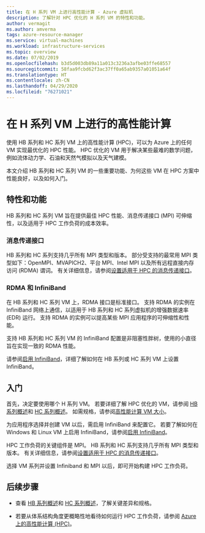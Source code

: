 ```yaml
---
title: 在 H 系列 VM 上进行高性能计算 - Azure 虚拟机
description: 了解针对 HPC 优化的 H 系列 VM 的特性和功能。
author: vermagit
ms.author: amverma
tags: azure-resource-manager
ms.service: virtual-machines
ms.workload: infrastructure-services
ms.topic: overview
ms.date: 07/02/2019
ms.openlocfilehash: b3d5d003db89a11a013c3236a3afbe03ffe68557
ms.sourcegitcommit: 58faa9fcbd62f3ac37ff0a65ab9357a01051a64f
ms.translationtype: HT
ms.contentlocale: zh-CN
ms.lasthandoff: 04/29/2020
ms.locfileid: "76271021"
---
```

# <a name="high-performance-computing-on-h-series-vms"></a>在 H 系列 VM 上进行的高性能计算

使用 HB 系列和 HC 系列 VM 上的高性能计算 (HPC)，可以为 Azure 上的任何 VM 实现最优化的 HPC 性能。 HPC 优化的 VM 用于解决某些最难的数学问题，例如流体动力学、石油和天然气模拟以及天气建模。

本文介绍 HB 系列和 HC 系列 VM 的一些重要功能、为何这些 VM 在 HPC 方案中性能良好，以及如何入门。

## <a name="features-and-capabilities"></a>特性和功能

HB 系列和 HC 系列 VM 旨在提供最佳 HPC 性能、消息传递接口 (MPI) 可伸缩性，以及适用于 HPC 工作负荷的成本效率。

### <a name="message-passing-interface"></a>消息传递接口

HB 系列和 HC 系列支持几乎所有 MPI 类型和版本。 部分受支持的最常用 MPI 类型如下：OpenMPI、MVAPICH2、平台 MPI、Intel MPI 以及所有远程直接内存访问 (RDMA) 谓词。 有关详细信息，请参阅[设置适用于 HPC 的消息传递接口](setup-mpi.md)。

### <a name="rdma-and-infiniband"></a>RDMA 和 InfiniBand

在 HB 系列和 HC 系列 VM 上，RDMA 接口是标准接口。 支持 RDMA 的实例在 InfiniBand 网络上通信，以适用于 HB 系列和 HC 系列虚拟机的增强数据速率 (EDR) 运行。 支持 RDMA 的实例可以提高某些 MPI 应用程序的可伸缩性和性能。

支持 HB 系列和 HC 系列 VM 的 InfiniBand 配置是非阻塞性胖树，使用的小直径旨在实现一致的 RDMA 性能。

请参阅[启用 InfiniBand](enable-infiniband.md)，详细了解如何在 HB 系列或 HC 系列 VM 上设置 InfiniBand。

## <a name="get-started"></a>入门

首先，决定要使用哪个 H 系列 VM。 若要详细了解 HPC 优化的 VM，请参阅 [HB 系列概述](hb-series-overview.md)和 [HC 系列概述](hc-series-overview.md)。 如需规格，请参阅[高性能计算 VM 大小](https://docs.microsoft.com/azure/virtual-machines/linux/sizes-hpc)。

为应用程序选择并创建 VM 以后，需启用 InfiniBand 来配置它。 若要了解如何在 Windows 和 Linux VM 上启用 InfiniBand，请参阅[启用 InfiniBand](enable-infiniband.md)。

HPC 工作负荷的关键组件是 MPI。 HB 系列和 HC 系列支持几乎所有 MPI 类型和版本。 有关详细信息，请参阅[设置适用于 HPC 的消息传递接口](setup-mpi.md)。

选择 VM 系列并设置 Infiniband 和 MPI 以后，即可开始构建 HPC 工作负荷。

## <a name="next-steps"></a>后续步骤

- 查看 [HB 系列概述](hb-series-overview.md)和 [HC 系列概述](hc-series-overview.md)，了解关键差异和规格。

- 若要从体系结构角度更概略性地看待如何运行 HPC 工作负荷，请参阅 [Azure 上的高性能计算 (HPC)](https://docs.microsoft.com/azure/architecture/topics/high-performance-computing/)。

